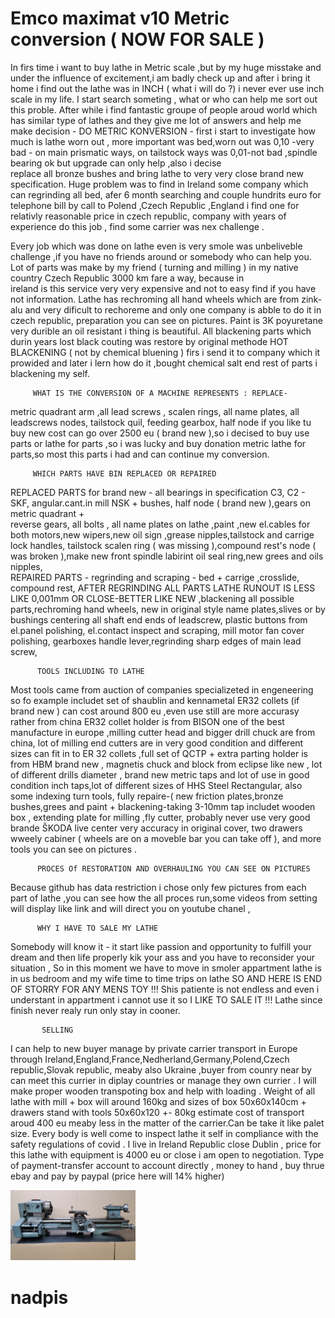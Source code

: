 # Emco maximat v10 Metric conversion ( NOW FOR SALE )
In firs time i want to buy lathe in Metric scale ,but by my huge misstake and under the influence of excitement,i am badly check up and after i bring it home i find out the lathe was in INCH ( what i will do ?) i never ever use inch scale in my life. I start search                someting , what or who can help me sort out this proble.
After while i find fantastic groupe of people aroud world which has similar type of lathes and they give me lot of answers and help me make decision - DO METRIC KONVERSION - first i start to investigate how much is lathe worn out , more important was bed,worn out was 0,10 -very bad - on main prismatic ways, on tailstock ways was 0,01-not bad  ,spindle bearing ok but upgrade can only help ,also i decise  
       replace all bronze bushes and bring lathe to very very close brand new specification.
Huge problem was to find in Ireland some company which can regrinding all bed, afer 6 month searching and couple hundrits euro for telephone bill by call to Polend ,Czech Republic ,England i find one for relativly reasonable price in czech republic, company with years        of experience do this job , find some carrier was nex challenge .

Every job which was done on lathe even is very smole was unbeliveble challenge ,if you have no friends around or somebody who can help you. Lot of parts was make by my friend ( turning and milling ) in my native country Czech Republic 3000 km fare a way, because in   
       ireland is this service very very expensive and not to easy find if you have not information.
Lathe has rechroming all hand wheels which are from zink-alu and very dificult to rechoreme and only one company is abble to do it in 
       czech republic, preparation you can see on pictures.
Paint is 3K poyuretane very durible an oil resistant i thing is beautiful.
All blackening parts which durin years lost black couting was restore by original methode HOT BLACKENING ( not by chemical bluening ) firs i send it to company which it prowided and later i lern how do it ,bought chemical salt end rest of parts i blackening my self.
         
         WHAT IS THE CONVERSION OF A MACHINE REPRESENTS : REPLACE-
metric quadrant arm ,all lead screws , scalen rings, all name plates, all leadscrews nodes, tailstock quil, feeding gearbox, half node
if you like tu buy new cost can go over 2500 eu ( brand new ),so i decised to buy use parts or lathe for parts ,so i was lucky and buy donation metric lathe for parts,so most this parts i had and can continue my conversion.
                       
         WHICH PARTS HAVE BIN REPLACED OR REPAIRED   
REPLACED PARTS for brand new - all bearings in specification C3, C2 - SKF, angular.cant.in mill NSK + bushes, half node ( brand new ),gears on metric quadrant +   
reverse gears, all bolts , all name plates on lathe ,paint ,new el.cables for both motors,new wipers,new oil sign ,grease nipples,tailstock and carrige lock handles,
tailstock scalen ring ( was missing ),compound rest's node ( was broken ),make new front spindle labirint oil seal ring,new grees and oils nipples,    
REPAIRED PARTS - regrinding and scraping - bed + carrige ,crosslide, compound rest, AFTER REGRINDING ALL PARTS LATHE RUNOUT IS LESS LIKE 0,001mm OR CLOSE-BETTER LIKE NEW ,blackening all possible parts,rechroming hand wheels, new in original style name plates,slives or by bushings centering all shaft end ends of leadscrew, plastic buttons from el.panel polishing, el.contact inspect and scraping, mill motor fan cover polishing, gearboxes handle lever,regrinding sharp edges of main lead screw,
        
          TOOLS INCLUDING TO LATHE
Most tools came from auction of companies specializeted in engeneering so fo example includet set of shaublin and kennametal ER32 collets (if brand new ) can cost around 800 eu ,even use still are more accurasy rather from china ER32 collet holder is from BISON one of the best manufacture in europe ,milling cutter head and bigger drill chuck are from china, lot of milling end cutters are in very good condition and different sizes can fit in to ER 32 collets ,full set of QCTP + extra parting holder is from HBM brand new , magnetis chuck and block from eclipse like new , lot of different drills diameter , brand new metric taps and lot of use in good condition inch taps,lot of different sizes of HHS Steel Rectangular, also some indexing turn tools, fully repaire-( new friction plates,bronze bushes,grees and paint + blackening-taking 3-10mm tap includet wooden box , extending plate for milling ,fly cutter, probably never use very good brande ŠKODA live center very accuracy in original cover, two drawers wweely cabiner ( wheels are on a moveble bar you can take off ), and more tools you can see on pictures .

          PROCES Of RESTORATION AND OVERHAULING YOU CAN SEE ON PICTURES 
Because github has data restriction i chose only few pictures from each part of lathe ,you can see how the all proces run,some videos from setting will display like link and will direct you on youtube chanel ,

          WHY I HAVE TO SALE MY LATHE 
Somebody will know it - it start like passion and opportunity to fulfill your dream and then life properly kik your ass and you have to reconsider your situation ,
So in this moment we have to move in smoler appartment lathe is in us bedroom and my wife time to time trips on lathe SO AND HERE IS END OF STORRY FOR ANY MENS TOY !!!
Shis patiente is not endless and even i understant in appartment i cannot use it so I LIKE TO SALE IT !!! 
Lathe since finish never realy run only stay in cooner.
           
           SELLING
I can help to new buyer manage by private carrier transport in Europe through Ireland,England,France,Nedherland,Germany,Polend,Czech republic,Slovak republic, meaby          also Ukraine ,buyer from counry near by can meet this currier in diplay countries or manage they own currier .
I will make proper wooden transpoting box and help with loading . Weight of all lathe with mill + box will around 160kg and sizes of box 50x60x140cm + drawers stand          with tools 50x60x120 +- 80kg estimate cost of transport aroud 400 eu meaby less in the matter of the carrier.Can be take it like palet size.
Every body is well come to inspect lathe it self in compliance with the safety regulations of covid .
I live in Ireland Republic close Dublin , price for this lathe with equipment is 4000 eu or close i am open to negotiation.
Type of payment-transfer account to account directly , money to hand , buy thrue ebay and pay by paypal (price here will 14% higher)




       

<img src="https://raw.githubusercontent.com/jemitojedno12/jemitojedno12/main/start%20here/1.jpg" alt="drawing" width="200"/>  


# nadpis

